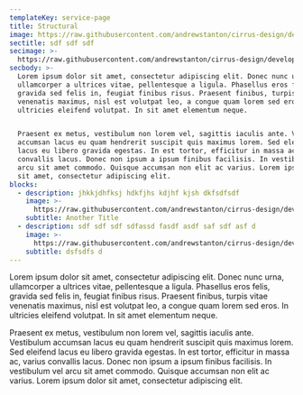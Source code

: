 ```yaml
---
templateKey: service-page
title: Structural
image: https://raw.githubusercontent.com/andrewstanton/cirrus-design/develop/static/img/3d-scanning-floor-ceiling.jpg
sectitle: sdf sdf sdf
secimage: >-
  https://raw.githubusercontent.com/andrewstanton/cirrus-design/develop/static/img/3d-scanning-floor-ceiling.jpg
secbody: >-
  Lorem ipsum dolor sit amet, consectetur adipiscing elit. Donec nunc urna,
  ullamcorper a ultrices vitae, pellentesque a ligula. Phasellus eros felis,
  gravida sed felis in, feugiat finibus risus. Praesent finibus, turpis vitae
  venenatis maximus, nisl est volutpat leo, a congue quam lorem sed eros. In
  ultricies eleifend volutpat. In sit amet elementum neque. 


  Praesent ex metus, vestibulum non lorem vel, sagittis iaculis ante. Vestibulum
  accumsan lacus eu quam hendrerit suscipit quis maximus lorem. Sed eleifend
  lacus eu libero gravida egestas. In est tortor, efficitur in massa ac, varius
  convallis lacus. Donec non ipsum a ipsum finibus facilisis. In vestibulum vel
  arcu sit amet commodo. Quisque accumsan non elit ac varius. Lorem ipsum dolor
  sit amet, consectetur adipiscing elit.
blocks:
  - description: jhkkjdhfksj hdkfjhs kdjhf kjsh dkfsdfsdf
    image: >-
      https://raw.githubusercontent.com/andrewstanton/cirrus-design/develop/static/img/3d-scanning-floor-ceiling.jpg
    subtitle: Another Title
  - description: sdf sdf sdf sdfassd fasdf asdf saf sdf asf d
    image: >-
      https://raw.githubusercontent.com/andrewstanton/cirrus-design/develop/static/img/3d-scanning-floor-ceiling.jpg
    subtitle: dsfsdfs d
---
```

Lorem ipsum dolor sit amet, consectetur adipiscing elit. Donec nunc urna, ullamcorper a ultrices vitae, pellentesque a ligula. Phasellus eros felis, gravida sed felis in, feugiat finibus risus. Praesent finibus, turpis vitae venenatis maximus, nisl est volutpat leo, a congue quam lorem sed eros. In ultricies eleifend volutpat. In sit amet elementum neque. 



Praesent ex metus, vestibulum non lorem vel, sagittis iaculis ante. Vestibulum accumsan lacus eu quam hendrerit suscipit quis maximus lorem. Sed eleifend lacus eu libero gravida egestas. In est tortor, efficitur in massa ac, varius convallis lacus. Donec non ipsum a ipsum finibus facilisis. In vestibulum vel arcu sit amet commodo. Quisque accumsan non elit ac varius. Lorem ipsum dolor sit amet, consectetur adipiscing elit.